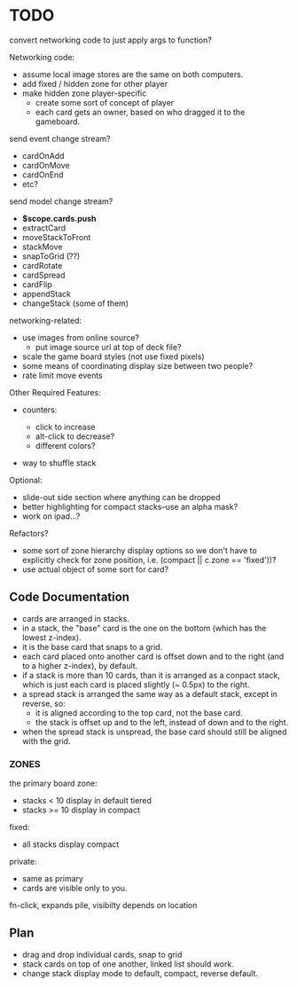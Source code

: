# TODO

convert networking code to just apply args to function?


Networking code:

- assume local image stores are the same on both computers.
- add fixed / hidden zone for other player
- make hidden zone player-specific
  - create some sort of concept of player
  - each card gets an owner, based on who dragged it to the gameboard.


send event change stream?

- cardOnAdd
- cardOnMove
- cardOnEnd
- etc?

send model change stream?

- **$scope.cards.push**
- extractCard
- moveStackToFront
- stackMove
- snapToGrid (??)
- cardRotate
- cardSpread
- cardFlip
- appendStack
- changeStack (some of them)

networking-related:

- use images from online source?
  - put image source url at top of deck file?
- scale the game board styles (not use fixed pixels)
- some means of coordinating display size between two people?
- rate limit move events

Other Required Features:

- counters:
  - click to increase
  - alt-click to decrease?
  - different colors?

- way to shuffle stack

Optional:

- slide-out side section where anything can be dropped
- better highlighting for compact stacks–use an alpha mask?
- work on ipad...?

Refactors?

- some sort of zone hierarchy display options so we don't have to explicitly check for zone position, i.e. (compact || c.zone == 'fixed'))?
- use actual object of some sort for card?


## Code Documentation

- cards are arranged in stacks. 
- in a stack, the "base" card is the one on the bottom (which has the lowest z-index).
- it is the base card that snaps to a grid.
- each card placed onto another card is offset down and to the right (and to a higher z-index), by default.
- if a stack is more than 10 cards, than it is arranged as a conpact stack, which is just each card is placed slightly (~ 0.5px) to the right.
- a spread stack is arranged the same way as a default stack, except in reverse, so:
  - it is aligned according to the top card, not the base card.
  - the stack is offset up and to the left, instead of down and to the right.
- when the spread stack is unspread, the base card should still be aligned with the grid.


### ZONES

the primary board zone:
- stacks < 10 display in default tiered
- stacks >= 10 display in compact

fixed:
- all stacks display compact

private:
- same as primary
- cards are visible only to you.

fn-click, expands pile, visibilty depends on location
  

## Plan

- drag and drop individual cards, snap to grid
- stack cards on top of one another, linked list should work.
- change stack display mode to default, compact, reverse default.




